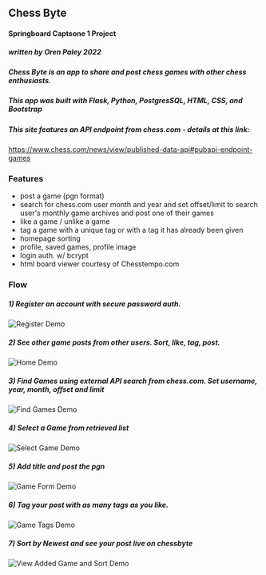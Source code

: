 
## Chess Byte
#### Springboard Captsone 1 Project
##### written by Oren Paley 2022

##### Chess Byte is an app to share and post chess games with other chess enthusiasts. 

##### This app was built with Flask, Python, PostgresSQL, HTML, CSS, and Bootstrap


##### This site features an API endpoint from chess.com - details at this link:

https://www.chess.com/news/view/published-data-api#pubapi-endpoint-games

### Features

- post a game (pgn format)
- search for chess.com user month and year and set offset/limit to search user's monthly game archives and post one of their games
- like a game / unlike a game 
- tag a game with a unique tag or with a tag it has already been given
- homepage sorting
- profile, saved games, profile image
- login auth. w/ bcrypt
- html board viewer courtesy of Chesstempo.com

### Flow

##### 1) Register an account with secure password auth.

![Register Demo](https://github.com/orenpaley/chessbyte/blob/main/static/images/1RegisterDemo.png)

##### 2) See other game posts from other users. Sort, like, tag, post. 

![Home Demo](https://github.com/orenpaley/chessbyte/blob/main/static/images/2Home.png)

##### 3) Find Games using external API search from chess.com. Set username, year, month, offset and limit
![Find Games Demo](https://github.com/orenpaley/chessbyte/blob/main/static/images/3FindGames.png)

##### 4) Select a Game from retrieved list

![Select Game Demo](https://github.com/orenpaley/chessbyte/blob/main/static/images/4SelectGame.png)

##### 5) Add title and post the pgn

![Game Form Demo](https://github.com/orenpaley/chessbyte/blob/main/static/images/5GameForm.png)

##### 6) Tag your post with as many tags as you like. 

![Game Tags Demo](https://github.com/orenpaley/chessbyte/blob/main/static/images/6GameTags.png)

##### 7) Sort by Newest and see your post live on chessbyte

![View Added Game and Sort Demo](https://github.com/orenpaley/chessbyte/blob/main/static/images/7SortAndViewAddedGame.png)

